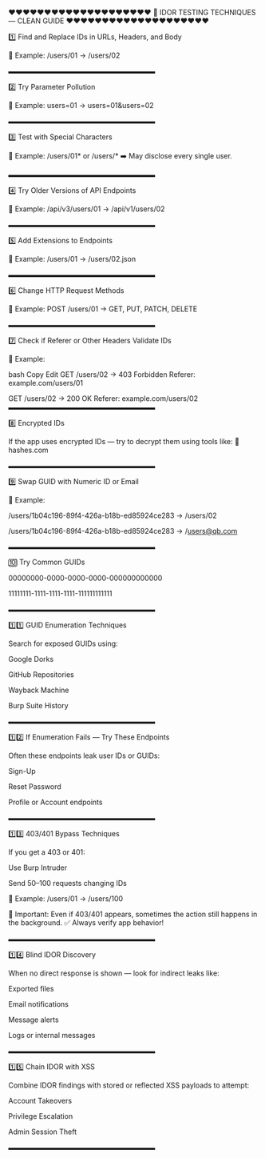 ❤️❤️❤️❤️❤️❤️❤️❤️❤️❤️❤️❤️❤️❤️❤️❤️❤️❤️❤️❤️
📖 IDOR TESTING TECHNIQUES — CLEAN GUIDE
❤️❤️❤️❤️❤️❤️❤️❤️❤️❤️❤️❤️❤️❤️❤️❤️❤️❤️❤️❤️

1️⃣ Find and Replace IDs in URLs, Headers, and Body

📝 Example:
/users/01 → /users/02

▬▬▬▬▬▬▬▬▬▬▬▬▬▬▬▬▬▬▬▬▬

2️⃣ Try Parameter Pollution

📝 Example:
users=01 → users=01&users=02

▬▬▬▬▬▬▬▬▬▬▬▬▬▬▬▬▬▬▬▬▬

3️⃣ Test with Special Characters

📝 Example:
/users/01* or /users/*
➡️ May disclose every single user.

▬▬▬▬▬▬▬▬▬▬▬▬▬▬▬▬▬▬▬▬▬

4️⃣ Try Older Versions of API Endpoints

📝 Example:
/api/v3/users/01 → /api/v1/users/02

▬▬▬▬▬▬▬▬▬▬▬▬▬▬▬▬▬▬▬▬▬

5️⃣ Add Extensions to Endpoints

📝 Example:
/users/01 → /users/02.json

▬▬▬▬▬▬▬▬▬▬▬▬▬▬▬▬▬▬▬▬▬

6️⃣ Change HTTP Request Methods

📝 Example:
POST /users/01 → GET, PUT, PATCH, DELETE

▬▬▬▬▬▬▬▬▬▬▬▬▬▬▬▬▬▬▬▬▬

7️⃣ Check if Referer or Other Headers Validate IDs

📝 Example:

bash
Copy
Edit
GET /users/02 → 403 Forbidden
Referer: example.com/users/01

GET /users/02 → 200 OK
Referer: example.com/users/02
▬▬▬▬▬▬▬▬▬▬▬▬▬▬▬▬▬▬▬▬▬

8️⃣ Encrypted IDs

If the app uses encrypted IDs — try to decrypt them using tools like:
🔗 hashes.com

▬▬▬▬▬▬▬▬▬▬▬▬▬▬▬▬▬▬▬▬▬

9️⃣ Swap GUID with Numeric ID or Email

📝 Example:

/users/1b04c196-89f4-426a-b18b-ed85924ce283 → /users/02

/users/1b04c196-89f4-426a-b18b-ed85924ce283 → /users@qb.com

▬▬▬▬▬▬▬▬▬▬▬▬▬▬▬▬▬▬▬▬▬

🔟 Try Common GUIDs

00000000-0000-0000-0000-000000000000

11111111-1111-1111-1111-111111111111

▬▬▬▬▬▬▬▬▬▬▬▬▬▬▬▬▬▬▬▬▬

1️⃣1️⃣ GUID Enumeration Techniques

Search for exposed GUIDs using:

Google Dorks

GitHub Repositories

Wayback Machine

Burp Suite History

▬▬▬▬▬▬▬▬▬▬▬▬▬▬▬▬▬▬▬▬▬

1️⃣2️⃣ If Enumeration Fails — Try These Endpoints

Often these endpoints leak user IDs or GUIDs:

Sign-Up

Reset Password

Profile or Account endpoints

▬▬▬▬▬▬▬▬▬▬▬▬▬▬▬▬▬▬▬▬▬

1️⃣3️⃣ 403/401 Bypass Techniques

If you get a 403 or 401:

Use Burp Intruder

Send 50–100 requests changing IDs

📝 Example:
/users/01 → /users/100

📌 Important:
Even if 403/401 appears, sometimes the action still happens in the background.
✅ Always verify app behavior!

▬▬▬▬▬▬▬▬▬▬▬▬▬▬▬▬▬▬▬▬▬

1️⃣4️⃣ Blind IDOR Discovery

When no direct response is shown — look for indirect leaks like:

Exported files

Email notifications

Message alerts

Logs or internal messages

▬▬▬▬▬▬▬▬▬▬▬▬▬▬▬▬▬▬▬▬▬

1️⃣5️⃣ Chain IDOR with XSS

Combine IDOR findings with stored or reflected XSS payloads to attempt:

Account Takeovers

Privilege Escalation

Admin Session Theft

▬▬▬▬▬▬▬▬▬▬▬▬▬▬▬▬▬▬▬▬▬
